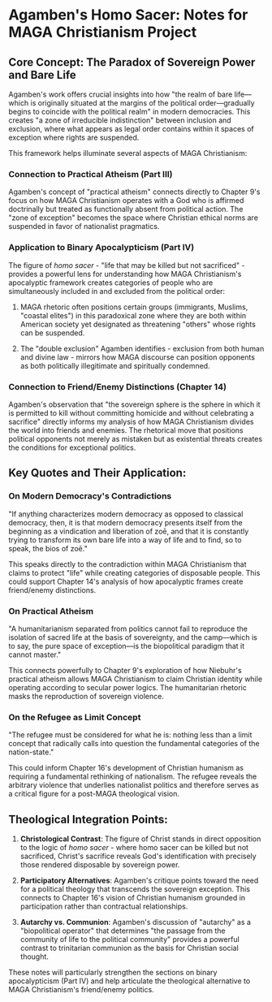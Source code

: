 # Agamben's Homo Sacer: Notes for MAGA Christianism Project

## Core Concept: The Paradox of Sovereign Power and Bare Life

Agamben's work offers crucial insights into how "the realm of bare life—which is originally situated at the margins of the political order—gradually begins to coincide with the political realm" in modern democracies. This creates "a zone of irreducible indistinction" between inclusion and exclusion, where what appears as legal order contains within it spaces of exception where rights are suspended.

This framework helps illuminate several aspects of MAGA Christianism:

### Connection to Practical Atheism (Part III)
Agamben's concept of "practical atheism" connects directly to Chapter 9's focus on how MAGA Christianism operates with a God who is affirmed doctrinally but treated as functionally absent from political action. The "zone of exception" becomes the space where Christian ethical norms are suspended in favor of nationalist pragmatics.

### Application to Binary Apocalypticism (Part IV)
The figure of *homo sacer* - "life that may be killed but not sacrificed" - provides a powerful lens for understanding how MAGA Christianism's apocalyptic framework creates categories of people who are simultaneously included in and excluded from the political order:

1. MAGA rhetoric often positions certain groups (immigrants, Muslims, "coastal elites") in this paradoxical zone where they are both within American society yet designated as threatening "others" whose rights can be suspended.

2. The "double exclusion" Agamben identifies - exclusion from both human and divine law - mirrors how MAGA discourse can position opponents as both politically illegitimate and spiritually condemned.

### Connection to Friend/Enemy Distinctions (Chapter 14)
Agamben's observation that "the sovereign sphere is the sphere in which it is permitted to kill without committing homicide and without celebrating a sacrifice" directly informs my analysis of how MAGA Christianism divides the world into friends and enemies. The rhetorical move that positions political opponents not merely as mistaken but as existential threats creates the conditions for exceptional politics.

## Key Quotes and Their Application:

### On Modern Democracy's Contradictions
"If anything characterizes modern democracy as opposed to classical democracy, then, it is that modern democracy presents itself from the beginning as a vindication and liberation of zoē, and that it is constantly trying to transform its own bare life into a way of life and to find, so to speak, the bios of zoē."

This speaks directly to the contradiction within MAGA Christianism that claims to protect "life" while creating categories of disposable people. This could support Chapter 14's analysis of how apocalyptic frames create friend/enemy distinctions.

### On Practical Atheism
"A humanitarianism separated from politics cannot fail to reproduce the isolation of sacred life at the basis of sovereignty, and the camp—which is to say, the pure space of exception—is the biopolitical paradigm that it cannot master."

This connects powerfully to Chapter 9's exploration of how Niebuhr's practical atheism allows MAGA Christianism to claim Christian identity while operating according to secular power logics. The humanitarian rhetoric masks the reproduction of sovereign violence.

### On the Refugee as Limit Concept
"The refugee must be considered for what he is: nothing less than a limit concept that radically calls into question the fundamental categories of the nation-state."

This could inform Chapter 16's development of Christian humanism as requiring a fundamental rethinking of nationalism. The refugee reveals the arbitrary violence that underlies nationalist politics and therefore serves as a critical figure for a post-MAGA theological vision.

## Theological Integration Points:

1. **Christological Contrast**: The figure of Christ stands in direct opposition to the logic of *homo sacer* - where homo sacer can be killed but not sacrificed, Christ's sacrifice reveals God's identification with precisely those rendered disposable by sovereign power.

2. **Participatory Alternatives**: Agamben's critique points toward the need for a political theology that transcends the sovereign exception. This connects to Chapter 16's vision of Christian humanism grounded in participation rather than contractual relationships.

3. **Autarchy vs. Communion**: Agamben's discussion of "autarchy" as a "biopolitical operator" that determines "the passage from the community of life to the political community" provides a powerful contrast to trinitarian communion as the basis for Christian social thought.

These notes will particularly strengthen the sections on binary apocalypticism (Part IV) and help articulate the theological alternative to MAGA Christianism's friend/enemy politics.